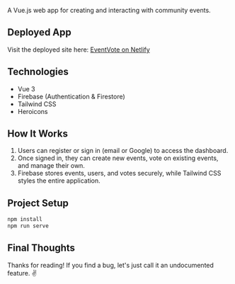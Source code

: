 A Vue.js web app for creating and interacting with community events.

## Deployed App

Visit the deployed site here: [EventVote on Netlify](https://visionary-cocada-55a3b8.netlify.app)

## Technologies

- Vue 3
- Firebase (Authentication & Firestore)
- Tailwind CSS
- Heroicons

## How It Works

1. Users can register or sign in (email or Google) to access the dashboard.  
2. Once signed in, they can create new events, vote on existing events, and manage their own.  
3. Firebase stores events, users, and votes securely, while Tailwind CSS styles the entire application.

## Project Setup

```bash
npm install
npm run serve
```

## Final Thoughts
Thanks for reading! If you find a bug, let's just call it an undocumented feature. 
✌️
